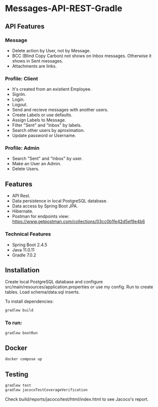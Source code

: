 # Messages-API-REST-Gradle

## API Features

### Message
- Delete action by User, not by Message.
- BCC (Blind Copy Carbon) not shows on Inbox messages. Otherwise it shows in Sent messages.
- Attachments are links.

### Profile: Client
- It's created from an existient Employee.
- SignIn.
- Login.
- Logout.
- Send and recieve messages with another users. 
- Create Labels or use defaults.
- Assign Labels to Message.
- Filter "Sent" and "Inbox" by labels. 
- Search other users by aproximation. 
- Update password or Username.


### Profile: Admin
- Search "Sent" and "Inbox" by user.
- Make an User an Admin.
- Delete Users.

## Features
- API Rest.
- Data persistence in local PostgreSQL database.
- Data access by Spring Boot JPA.
- Hibernate.
- Postman for endpoints view: https://www.getpostman.com/collections/03cc0b1fe42d5ef9e4b6

### Technical Features
- Spring Boot 2.4.5
- Java 11.0.11
- Gradle 7.0.2

## Installation
Create local PostgreSQL database and configure src/main/resources/application.properties or use my config. Run to create tables. Load schema/data.sql inserts.

To install dependencies:
```sh
gradlew build
```

### To run:
```sh
gradlew bootRun
```
## Docker

```sh
docker compose up
```

## Testing
```sh
gradlew test
gradlew jacocoTestCoverageVerification
```
Check build/reports/jacoco/test/html/index.html to see Jacoco's report.

